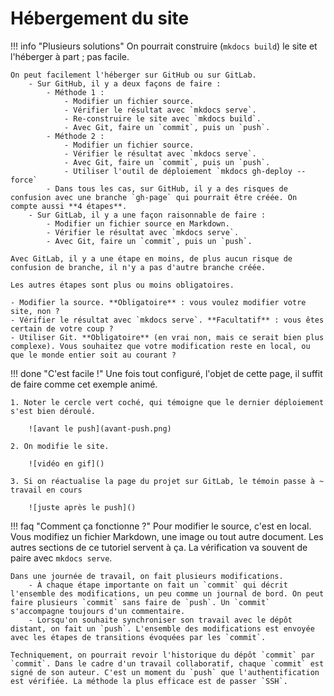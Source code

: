 # Hébergement du site

!!! info "Plusieurs solutions"
    On pourrait construire (`mkdocs build`) le site et l'héberger à part ; pas facile.
    
    On peut facilement l'héberger sur GitHub ou sur GitLab.
        - Sur GitHub, il y a deux façons de faire :
            - Méthode 1 :
                - Modifier un fichier source.
                - Vérifier le résultat avec `mkdocs serve`.
                - Re-construire le site avec `mkdocs build`.
                - Avec Git, faire un `commit`, puis un `push`.
            - Méthode 2 :
                - Modifier un fichier source.
                - Vérifier le résultat avec `mkdocs serve`.
                - Avec Git, faire un `commit`, puis un `push`.
                - Utiliser l'outil de déploiement `mkdocs gh-deploy --force`
            - Dans tous les cas, sur GitHub, il y a des risques de confusion avec une branche `gh-page` qui pourrait être créée. On compte aussi **4 étapes**.
        - Sur GitLab, il y a une façon raisonnable de faire :
            - Modifier un fichier source en Markdown.
            - Vérifier le résultat avec `mkdocs serve`.
            - Avec Git, faire un `commit`, puis un `push`.

    Avec GitLab, il y a une étape en moins, de plus aucun risque de confusion de branche, il n'y a pas d'autre branche créée.

    Les autres étapes sont plus ou moins obligatoires.

    - Modifier la source. **Obligatoire** : vous voulez modifier votre site, non ?
    - Vérifier le résultat avec `mkdocs serve`. **Facultatif** : vous êtes certain de votre coup ?
    - Utiliser Git. **Obligatoire** (en vrai non, mais ce serait bien plus complexe). Vous souhaitez que votre modification reste en local, ou que le monde entier soit au courant ?

!!! done "C'est facile !"
    Une fois tout configuré, l'objet de cette page, il suffit de faire comme cet exemple animé.

    1. Noter le cercle vert coché, qui témoigne que le dernier déploiement s'est bien déroulé.

        ![avant le push](avant-push.png)

    2. On modifie le site.

        ![vidéo en gif]()

    3. Si on réactualise la page du projet sur GitLab, le témoin passe à ~ travail en cours

        ![juste après le push]()

!!! faq "Comment ça fonctionne ?"
    Pour modifier le source, c'est en local. Vous modifiez un fichier Markdown, une image ou tout autre document. Les autres sections de ce tutoriel servent à ça. La vérification va souvent de paire avec `mkdocs serve`.
    
    Dans une journée de travail, on fait plusieurs modifications.
        - À chaque étape importante on fait un `commit` qui décrit l'ensemble des modifications, un peu comme un journal de bord. On peut faire plusieurs `commit` sans faire de `push`. Un `commit` s'accompagne toujours d'un commentaire.
        - Lorsqu'on souhaite synchroniser son travail avec le dépôt distant, on fait un `push`. L'ensemble des modifications est envoyée avec les étapes de transitions évoquées par les `commit`.
    
    Techniquement, on pourrait revoir l'historique du dépôt `commit` par `commit`. Dans le cadre d'un travail collaboratif, chaque `commit` est signé de son auteur. C'est un moment du `push` que l'authentification est vérifiée. La méthode la plus efficace est de passer `SSH`.

